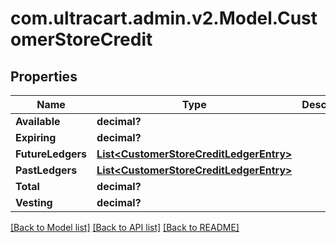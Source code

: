 # com.ultracart.admin.v2.Model.CustomerStoreCredit
## Properties

Name | Type | Description | Notes
------------ | ------------- | ------------- | -------------
**Available** | **decimal?** |  | [optional] 
**Expiring** | **decimal?** |  | [optional] 
**FutureLedgers** | [**List&lt;CustomerStoreCreditLedgerEntry&gt;**](CustomerStoreCreditLedgerEntry.md) |  | [optional] 
**PastLedgers** | [**List&lt;CustomerStoreCreditLedgerEntry&gt;**](CustomerStoreCreditLedgerEntry.md) |  | [optional] 
**Total** | **decimal?** |  | [optional] 
**Vesting** | **decimal?** |  | [optional] 


[[Back to Model list]](../README.md#documentation-for-models) [[Back to API list]](../README.md#documentation-for-api-endpoints) [[Back to README]](../README.md)

